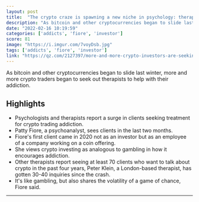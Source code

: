 ```yaml
---
layout: post
title:  "The crypto craze is spawning a new niche in psychology: therapy for crypto addicts"
description: "As bitcoin and other cryptocurrencies began to slide last winter, more and more crypto traders began to seek out therapists to help with their addiction."
date: "2022-02-16 10:19:59"
categories: ['addicts', 'fiore', 'investor']
score: 81
image: "https://i.imgur.com/7voyDsb.jpg"
tags: ['addicts', 'fiore', 'investor']
link: "https://qz.com/2127397/more-and-more-crypto-investors-are-seeking-out-addiction-therapy/amp/"
---
```


As bitcoin and other cryptocurrencies began to slide last winter, more and more crypto traders began to seek out therapists to help with their addiction.

## Highlights

- Psychologists and therapists report a surge in clients seeking treatment for crypto trading addiction.
- Patty Fiore, a psychoanalyst, sees clients in the last two months.
- Fiore's first client came in 2020 not as an investor but as an employee of a company working on a coin offering.
- She views crypto investing as analogous to gambling in how it encourages addiction.
- Other therapists report seeing at least 70 clients who want to talk about crypto in the past four years, Peter Klein, a London-based therapist, has gotten 30-40 inquiries since the crash.
- It's like gambling, but also shares the volatility of a game of chance, Fiore said.

---
